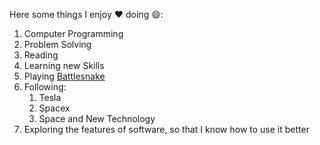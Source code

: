 Here some things I enjoy :heart: doing :smile::

1. Computer Programming
2. Problem Solving
3. Reading
4. Learning new Skills
5. Playing [Battlesnake](https://play.battlesnake.com/)
6. Following:
   1. Tesla
   2. Spacex
   3. Space and New Technology
7. Exploring the features of software, so that I know how to use it better
